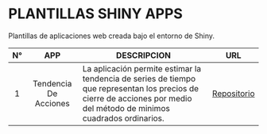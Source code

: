 # PLANTILLAS SHINY APPS

Plantillas de aplicaciones web creada bajo el entorno de Shiny.

| N° |           APP          | DESCRIPCION | URL                                                                                           |
|:--:|:----------------------:|-----------|-----------------------------------------------------------------------------------------------|
| 1  | Tendencia De Acciones  | La aplicación permite estimar la tendencia de series de tiempo que representan los precios de cierre de acciones por medio del método de minimos cuadrados ordinarios. | [Repositorio](https://github.com/LASPUMSS/PLANTILLAS-SHINY-APPS/tree/main/tendecia-acciones) |

